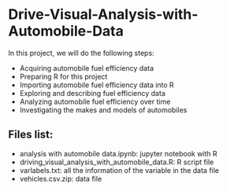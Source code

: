 # Drive-Visual-Analysis-with-Automobile-Data


In this project, we will do the following steps:

* Acquiring automobile fuel efficiency data
* Preparing R for this project
* Importing automobile fuel efficiency data into R
* Exploring and describing fuel efficiency data
* Analyzing automobile fuel efficiency over time
* Investigating the makes and models of automobiles

## Files list:
* analysis with automobile data.ipynb: jupyter notebook with R  
* driving_visual_analysis_with_automobile_data.R: R script file
* varlabels.txt: all the information of the variable in the data file
* vehicles.csv.zip: data file

